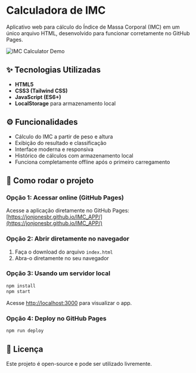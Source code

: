 # Calculadora de IMC

Aplicativo web para cálculo do Índice de Massa Corporal (IMC) em um único arquivo HTML, desenvolvido para funcionar corretamente no GitHub Pages.

![IMC Calculator Demo](https://raw.githubusercontent.com/JonJonesBR/IMC_APP/main/imc-calculator-demo.png)

## ✨ Tecnologias Utilizadas

- **HTML5**
- **CSS3 (Tailwind CSS)**  
- **JavaScript (ES6+)**
- **LocalStorage** para armazenamento local

## ⚙️ Funcionalidades

- Cálculo do IMC a partir de peso e altura
- Exibição do resultado e classificação
- Interface moderna e responsiva
- Histórico de cálculos com armazenamento local
- Funciona completamente offline após o primeiro carregamento

## 🚀 Como rodar o projeto

### Opção 1: Acessar online (GitHub Pages)
Acesse a aplicação diretamente no GitHub Pages: [https://jonjonesbr.github.io/IMC_APP/](https://jonjonesbr.github.io/IMC_APP/)

### Opção 2: Abrir diretamente no navegador
1. Faça o download do arquivo `index.html`
2. Abra-o diretamente no seu navegador

### Opção 3: Usando um servidor local
```bash
npm install
npm start
```

Acesse [http://localhost:3000](http://localhost:3000) para visualizar o app.

### Opção 4: Deploy no GitHub Pages
```bash
npm run deploy
```

## 📄 Licença

Este projeto é open-source e pode ser utilizado livremente.